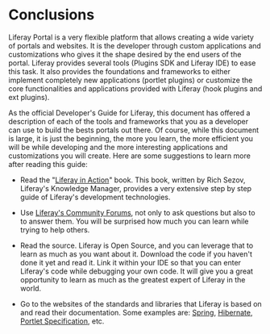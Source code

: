 
# Conclusions [](id=conclusio-9)

Liferay Portal is a very flexible platform that allows creating a wide variety of portals and websites. It is the developer through custom applications and customizations who gives it the shape desired by the end users of the portal. Liferay provides several tools (Plugins SDK and Liferay IDE) to ease this task. It also provides the foundations and frameworks to either implement completely new applications (portlet plugins) or customize the core functionalities and applications provided with Liferay (hook plugins and ext plugins).

As the official Developer's Guide for Liferay, this document has offered a description of each of the tools and frameworks that you as a developer can use to build the bests portals out there. Of course, while this document is large, it is just the beginning, the more you learn, the more efficient you will be while developing and the more interesting applications and customizations you will create. Here are some suggestions to learn more after reading this guide:

-   Read the "[Liferay in Action](http://affiliate.manning.com/idevaffiliate.php?id=1133&url=7&tid1=liferaywebsite)" book. This book, written by Rich Sezov, Liferay's Knowledge Manager, provides a very extensive step by step guide of Liferay's development technologies.

-   Use [Liferay's Community Forums](http://forum.liferay.com/), not only to ask questions but also to to answer them. You will be surprised how much you can learn while trying to help others.

-   Read the source. Liferay is Open Source, and you can leverage that to learn as much as you want about it. Download the code if you haven't done it yet and read it. Link it within your IDE so that you can enter Liferay's code while debugging your own code. It will give you a great opportunity to learn as much as the greatest expert of Liferay in the world.

-   Go to the websites of the standards and libraries that Liferay is based on and read their documentation. Some examples are: [Spring](http://www.springsource.org/), [Hibernate](http://www.hibernate.org/), [Portlet Specification](http://jcp.org/en/jsr/detail?id=286), etc.



